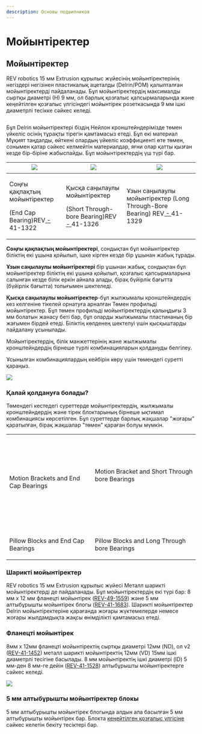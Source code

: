 ```yaml
---
description: Основы подшипников
---
```


# Мойынтіректер

## Мойынтіректер

REV robotics 15 мм Extrusion құрылыс жүйесінің мойынтіректерінің негіздері негізінен пластикалық ацеталды (Delrin/POM) қалыпталған мойынтіректерді пайдаланады. Бұл мойынтіректердің максималды сыртқы диаметрі (Н) 9 мм, ол барлық қозғалыс қапсырмаларында және кеңейтілген қозғалыс үлгісіндегі мойынтірек розеткасында 9 мм ішкі диаметрлі тесікке сәйкес келеді.

<figure><img src="https://2589213514-files.gitbook.io/~/files/v0/b/gitbook-legacy-files/o/assets%2F-M5yw0n8IneF5-9ybLjT%2F-Mkxkzj3VzHTqtybzWsQ%2F-Mkxmv2od9A657KZNo4a%2Fplastic%20bearing%20in%20a%20motion%20bracket.png?alt=media&#x26;token=213fee9a-7682-44ce-ae7f-914da4ecc1e0" alt=""><figcaption></figcaption></figure>

Бұл Delrin мойынтіректері біздің Нейлон кронштейндерімізде төмен үйкеліс осінің тұрақты тірегін қамтамасыз етеді. Бұл екі материал Мұқият таңдалды, өйткені олардың үйкеліс коэффициенті өте төмен, сонымен қатар сәйкес келмейтін материалдар, яғни олар қатты қызған кезде бір-біріне жабыспайды. Бұл мойынтіректердің үш түрі бар.



| ​![](https://2589213514-files.gitbook.io/\~/files/v0/b/gitbook-legacy-files/o/assets%2F-M5yw0n8IneF5-9ybLjT%2F-MlCIFUwCJBl2HISGNZs%2F-MlCL949NGGb6ZaGIOUF%2Fend%20cap%20bearing%20REV-41-1322%20-%20screen%20shot.png?alt=media\&token=681fccb5-80eb-4219-a962-afa37e0cf610)​ | ​![](https://2589213514-files.gitbook.io/\~/files/v0/b/gitbook-legacy-files/o/assets%2F-M5yw0n8IneF5-9ybLjT%2F-MlCIFUwCJBl2HISGNZs%2F-MlCLCfizWXskf8U7XBZ%2FShort%20Through-bore%20Bearing%20REV-41-1326%20-%20screen%20shot.png?alt=media\&token=118c860d-6805-4aa0-9934-0d3388d942b2)​ | ​![](https://2589213514-files.gitbook.io/\~/files/v0/b/gitbook-legacy-files/o/assets%2F-M5yw0n8IneF5-9ybLjT%2F-MlCIFUwCJBl2HISGNZs%2F-MlCLGTvVNkC\_1HO6Cb-%2FLong%20Through-Bore%20Bearing%20REV-41-1329%20-%20screen%20shot.png?alt=media\&token=672485f3-38b4-4735-9ba1-2548f76e5607)​ |
| ----------------------------------------------------------------------------------------------------------------------------------------------------------------------------------------------------------------------------------------------------------------------------- | ---------------------------------------------------------------------------------------------------------------------------------------------------------------------------------------------------------------------------------------------------------------------------------------- | ---------------------------------------------------------------------------------------------------------------------------------------------------------------------------------------------------------------------------------------------------------------------------------------- |
| <p>Соңғы  қақпақтың мойынтіректер </p><p>(End Cap Bearing) ​REV<a href="https://www.revrobotics.com/rev-41-1322/"> - </a>41-1322</p>                                                                                                                                          | <p>Қысқа саңылаулы мойынтіректер </p><p>(Short Through-bore Bearing) ​REV<a href="https://www.revrobotics.com/rev-41-1326/"> - </a>41-1326</p>                                                                                                                                           | Ұзын саңылаулы мойынтіректер (Long Through-Bore Bearing) REV[ - ](https://www.revrobotics.com/rev-41-1329/)41-1329                                                                                                                                                                       |

**Соңғы қақпақтың мойынтіректері**, сондықтан бұл мойынтіректер біліктің екі ұшына қойылып, ішке кірген кезде бір ұшынан жабық тұрады.

**Ұзын саңылаулы мойынтіректері** бір ұшынан жабық, сондықтан бұл мойынтіректер біліктің екі ұшына қойылып, қозғалыс қапсырмаларына салынған кезде білік еркін айнала алады, бірақ бүйірлік бағытта (бүйірлік бағытта) толығымен шектеледі.

**Қысқа саңылаулы мойынтіректер**-бұл жылжымалы кронштейндердің кез келгеніне тікелей орнатуға арналған Төмен профильді мойынтіректер. Бұл төмен профильді мойынтіректердің қалыңдығы 3 мм болатын жанасу беті бар, бұл оларды жылжымалы пластинаның бір жағымен бірдей етеді. Біліктің көлденең шектелуі үшін қысқыштарды пайдалану ұсынылады.

Мойынтіректердің, білік манжеттерінің және жылжымалы кронштейндердің бірнеше түрлі комбинацияларын қолдануды белгілеу.

&#x20;Ұсынылған комбинациялардың кейбірін көру үшін төмендегі суретті қараңыз.

![](https://2589213514-files.gitbook.io/\~/files/v0/b/gitbook-legacy-files/o/assets%2F-M5yw0n8IneF5-9ybLjT%2F-MlCLQgDzCiBpglVv2vu%2F-MlCLkL1xnXwOPVwocfK%2Fbearing%20assembly%20recommendations.png?alt=media\&token=88829970-5afa-4da6-ae43-bf60c7471714)

### Қалай қолдануға болады?

Төмендегі кестедегі суреттерде мойынтіректердің, жылжымалы кронштейндердің және тірек блоктарының бірнеше ықтимал комбинациясы көрсетілген. Бұл суреттерде барлық жақшалар "жоғары" қаратылған, бірақ жақшалар "төмен" қараған болуы мүмкін.

|                                                                                                                                                                                                                                                                                                                                                    |                                                                                                                                                                                                                                                                                                                                                        |
| -------------------------------------------------------------------------------------------------------------------------------------------------------------------------------------------------------------------------------------------------------------------------------------------------------------------------------------------------- | ------------------------------------------------------------------------------------------------------------------------------------------------------------------------------------------------------------------------------------------------------------------------------------------------------------------------------------------------------ |
| <p>​</p><p><img src="https://2589213514-files.gitbook.io/~/files/v0/b/gitbook-x-prod.appspot.com/o/spaces%2FH9K1InCLC1ZxIkdPJt31%2Fuploads%2FulmXbl9D67ww1HWGOY5u%2Fmotionbracket-endcapbearing.png?alt=media&#x26;token=c50b8d52-f304-47a3-80c2-8fc7043a5cf4" alt="" data-size="original"></p><p>​</p><p>Motion Brackets and End Cap Bearings</p> | <p>​</p><p><img src="https://2589213514-files.gitbook.io/~/files/v0/b/gitbook-x-prod.appspot.com/o/spaces%2FH9K1InCLC1ZxIkdPJt31%2Fuploads%2Fc3o2owZ4gmTGf2QwpyPg%2FShortBearingWithMotionBracket.png?alt=media&#x26;token=5085fae8-7c3c-47ea-8e46-4d1f14d6fab6" alt="" data-size="original"></p><p>Motion Bracket and Short Through bore Bearings</p> |
| <p>​</p><p><img src="https://2589213514-files.gitbook.io/~/files/v0/b/gitbook-x-prod.appspot.com/o/spaces%2FH9K1InCLC1ZxIkdPJt31%2Fuploads%2FxY8tAIBm4oUgXgeD0lyt%2FPillowBlockWithEndCap.png?alt=media&#x26;token=c4f4dfcf-1c33-4da1-a665-668f2983545c" alt="" data-size="original"></p><p>​</p><p>Pillow Blocks and End Cap Bearings</p>         | <p>​</p><p><img src="https://2589213514-files.gitbook.io/~/files/v0/b/gitbook-x-prod.appspot.com/o/spaces%2FH9K1InCLC1ZxIkdPJt31%2Fuploads%2FQjoClXhG5Hgji0uk96nx%2Fpillowblocklongtbb.svg?alt=media&#x26;token=8f400283-5ac5-407d-8c6c-aab70c0b2171" alt="" data-size="original"></p><p>​</p><p>Pillow Blocks and Long Through bore Bearings</p>      |

### Шарикті мойынтіректер

REV robotics 15 мм Extrusion құрылыс жүйесі Металл шарикті мойынтіректерді де пайдаланады. Бұл мойынтіректердің екі түрі бар: 8 мм x 12 мм фланецті мойынтірек ([REV-49-1559](https://www.revrobotics.com/rev-49-1559/)) және 5 мм алтыбұрышты мойынтірек блогы ([REV-41-1683](https://www.revrobotics.com/rev-41-1683/)). Шарикті мойынтіректер Delrin мойынтіректеріне қарағанда жоғары жүктемелерде немесе жоғары жылдамдықта жақсы өнімділікті қамтамасыз етеді.

### Фланецті мойынтірек

8мм x 12мм фланецті мойынтіректің сыртқы диаметрі 12мм (ND), ол v2 ([REV-41-1452](https://www.revrobotics.com/rev-41-1452/)) металл шарикті мойынтіректің 12мм (VD) 15мм ішкі диаметрлі тесігіне басылады. 8 мм мойынтіректің ішкі диаметрі (ID) 5 мм-ден 8 мм-ге дейін ([REV-41-1528](https://www.revrobotics.com/rev-41-1528/)) алтыбұрышты мойынтіректерге сәйкес келеді.

![](https://2589213514-files.gitbook.io/\~/files/v0/b/gitbook-legacy-files/o/assets%2F-M5yw0n8IneF5-9ybLjT%2F-MD0Qhe4npLHL\_5R9qzY%2F-MD0cnfOBDBcvf2MRbRO%2FREV-41-1452%20Assembly\_Exploded\_Gitbook.svg?alt=media\&token=4a45bd66-9fa5-4b28-a881-1e89818b6f9a)

### 5 мм алтыбұрышты мойынтіректер блокы

5 мм алтыбұрышты мойынтірек блогында алдын ала басылған 5 мм алтыбұрышты мойынтірек бар. Блокта [кеңейтілген қозғалыс үлгісіне](https://docs.revrobotics.com/duo-build/building-materials/structure#extended-motion-pattern) сәйкес келетін бекіту тесіктері бар.
